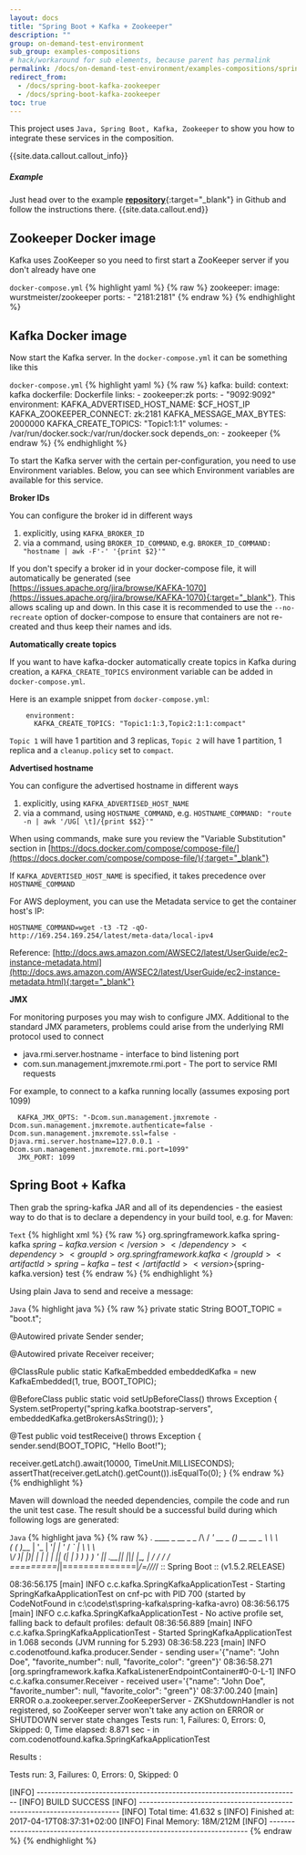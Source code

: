 ```yaml
---
layout: docs
title: "Spring Boot + Kafka + Zookeeper"
description: ""
group: on-demand-test-environment
sub_group: examples-compositions
# hack/workaround for sub elements, because parent has permalink
permalink: /docs/on-demand-test-environment/examples-compositions/spring-boot-kafka-zookeeper/ 
redirect_from:
  - /docs/spring-boot-kafka-zookeeper
  - /docs/spring-boot-kafka-zookeeper
toc: true
---
```

This project uses `Java, Spring Boot, Kafka, Zookeeper` to show you how to integrate these services in the composition.

{{site.data.callout.callout_info}}
##### Example 

Just head over to the example [__repository__](https://github.com/codefreshdemo/example-springboot-kafka){:target="_blank"} in Github and follow the instructions there.
{{site.data.callout.end}}

## Zookeeper Docker image

Kafka uses ZooKeeper so you need to first start a ZooKeeper server if you don't already have one

  `docker-compose.yml`
{% highlight yaml %}
{% raw %}
  zookeeper:
    image: wurstmeister/zookeeper
    ports:
      - "2181:2181"
{% endraw %}
{% endhighlight %}

## Kafka Docker image
Now start the Kafka server. In the `docker-compose.yml` it can be something like this

  `docker-compose.yml`
{% highlight yaml %}
{% raw %}
  kafka:
    build:
      context: kafka
      dockerfile: Dockerfile
    links:
      - zookeeper:zk
    ports:
      - "9092:9092"
    environment:
      KAFKA_ADVERTISED_HOST_NAME: $CF_HOST_IP
      KAFKA_ZOOKEEPER_CONNECT: zk:2181
      KAFKA_MESSAGE_MAX_BYTES: 2000000
      KAFKA_CREATE_TOPICS: "Topic1:1:1"
    volumes:
      - /var/run/docker.sock:/var/run/docker.sock
    depends_on:
      - zookeeper
{% endraw %}
{% endhighlight %}

To start the Kafka server with the certain per-configuration, you need to use Environment variables. Below, you can see which Environment variables are available for this service.

__Broker IDs__

You can configure the broker id in different ways

1. explicitly, using ```KAFKA_BROKER_ID```
2. via a command, using ```BROKER_ID_COMMAND```, e.g. ```BROKER_ID_COMMAND: "hostname | awk -F'-' '{print $2}'"```

If you don't specify a broker id in your docker-compose file, it will automatically be generated (see [https://issues.apache.org/jira/browse/KAFKA-1070](https://issues.apache.org/jira/browse/KAFKA-1070){:target="_blank"}. This allows scaling up and down. In this case it is recommended to use the ```--no-recreate``` option of docker-compose to ensure that containers are not re-created and thus keep their names and ids.


__Automatically create topics__

If you want to have kafka-docker automatically create topics in Kafka during
creation, a ```KAFKA_CREATE_TOPICS``` environment variable can be
added in ```docker-compose.yml```.

Here is an example snippet from ```docker-compose.yml```:

        environment:
          KAFKA_CREATE_TOPICS: "Topic1:1:3,Topic2:1:1:compact"

```Topic 1``` will have 1 partition and 3 replicas, ```Topic 2``` will have 1 partition, 1 replica and a `cleanup.policy` set to `compact`.

__Advertised hostname__

You can configure the advertised hostname in different ways

1. explicitly, using ```KAFKA_ADVERTISED_HOST_NAME```
2. via a command, using ```HOSTNAME_COMMAND```, e.g. ```HOSTNAME_COMMAND: "route -n | awk '/UG[ \t]/{print $$2}'"```

When using commands, make sure you review the "Variable Substitution" section in [https://docs.docker.com/compose/compose-file/](https://docs.docker.com/compose/compose-file/){:target="_blank"}

If ```KAFKA_ADVERTISED_HOST_NAME``` is specified, it takes precedence over ```HOSTNAME_COMMAND```

For AWS deployment, you can use the Metadata service to get the container host's IP:
```
HOSTNAME_COMMAND=wget -t3 -T2 -qO-  http://169.254.169.254/latest/meta-data/local-ipv4
```
Reference: [http://docs.aws.amazon.com/AWSEC2/latest/UserGuide/ec2-instance-metadata.html](http://docs.aws.amazon.com/AWSEC2/latest/UserGuide/ec2-instance-metadata.html){:target="_blank"}

__JMX__

For monitoring purposes you may wish to configure JMX. Additional to the standard JMX parameters, problems could arise from the underlying RMI protocol used to connect

* java.rmi.server.hostname - interface to bind listening port
* com.sun.management.jmxremote.rmi.port - The port to service RMI requests

For example, to connect to a kafka running locally (assumes exposing port 1099)

      KAFKA_JMX_OPTS: "-Dcom.sun.management.jmxremote -Dcom.sun.management.jmxremote.authenticate=false -Dcom.sun.management.jmxremote.ssl=false -Djava.rmi.server.hostname=127.0.0.1 -Dcom.sun.management.jmxremote.rmi.port=1099"
      JMX_PORT: 1099

## Spring Boot + Kafka
Then grab the spring-kafka JAR and all of its dependencies - the easiest way to do that is to declare a dependency in your build tool, e.g. for Maven:

  `Text`
{% highlight xml %}
{% raw %}
    <dependency>
      <groupId>org.springframework.kafka</groupId>
      <artifactId>spring-kafka</artifactId>
      <version>${spring-kafka.version}</version>
    </dependency>
    <dependency>
      <groupId>org.springframework.kafka</groupId>
      <artifactId>spring-kafka-test</artifactId>
      <version>${spring-kafka.version}</version>
      <scope>test</scope>
    </dependency>
{% endraw %}
{% endhighlight %}

Using plain Java to send and receive a message:

  `Java`
{% highlight java %}
{% raw %}
private static String BOOT_TOPIC = "boot.t";

@Autowired
private Sender sender;

@Autowired
private Receiver receiver;

@ClassRule
public static KafkaEmbedded embeddedKafka = new KafkaEmbedded(1, true, BOOT_TOPIC);

@BeforeClass
public static void setUpBeforeClass() throws Exception {
  System.setProperty("spring.kafka.bootstrap-servers", embeddedKafka.getBrokersAsString());
}

@Test
public void testReceive() throws Exception {
  sender.send(BOOT_TOPIC, "Hello Boot!");

  receiver.getLatch().await(10000, TimeUnit.MILLISECONDS);
  assertThat(receiver.getLatch().getCount()).isEqualTo(0);
}
{% endraw %}
{% endhighlight %}

Maven will download the needed dependencies, compile the code and run the unit test case. The result should be a successful build during which following logs are generated:

  `Java`
{% highlight java %}
{% raw %}
.   ____          _            __ _ _
 /\\ / ___'_ __ _ _(_)_ __  __ _ \ \ \ \
( ( )\___ | '_ | '_| | '_ \/ _` | \ \ \ \
 \\/  ___)| |_)| | | | | || (_| |  ) ) ) )
  '  |____| .__|_| |_|_| |_\__, | / / / /
 =========|_|==============|___/=/_/_/_/
 :: Spring Boot ::        (v1.5.2.RELEASE)

08:36:56.175 [main] INFO  c.c.kafka.SpringKafkaApplicationTest - Starting SpringKafkaApplicationTest on cnf-pc with PID 700 (started by CodeNotFound in c:\code\st\spring-kafka\spring-kafka-avro)
08:36:56.175 [main] INFO  c.c.kafka.SpringKafkaApplicationTest - No active profile set, falling back to default profiles: default
08:36:56.889 [main] INFO  c.c.kafka.SpringKafkaApplicationTest - Started SpringKafkaApplicationTest in 1.068 seconds (JVM running for 5.293)
08:36:58.223 [main] INFO  c.codenotfound.kafka.producer.Sender - sending user='{"name": "John Doe", "favorite_number": null, "favorite_color": "green"}'
08:36:58.271 [org.springframework.kafka.KafkaListenerEndpointContainer#0-0-L-1] INFO  c.c.kafka.consumer.Receiver - received user='{"name": "John Doe", "favorite_number": null, "favorite_color": "green"}'
08:37:00.240 [main] ERROR o.a.zookeeper.server.ZooKeeperServer - ZKShutdownHandler is not registered, so ZooKeeper server won't take any action on ERROR or SHUTDOWN server state changes
Tests run: 1, Failures: 0, Errors: 0, Skipped: 0, Time elapsed: 8.871 sec - in com.codenotfound.kafka.SpringKafkaApplicationTest

Results :

Tests run: 3, Failures: 0, Errors: 0, Skipped: 0

[INFO] ------------------------------------------------------------------------
[INFO] BUILD SUCCESS
[INFO] ------------------------------------------------------------------------
[INFO] Total time: 41.632 s
[INFO] Finished at: 2017-04-17T08:37:31+02:00
[INFO] Final Memory: 18M/212M
[INFO] ------------------------------------------------------------------------
{% endraw %}
{% endhighlight %}

